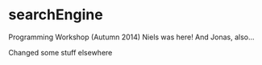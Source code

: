 searchEngine
============

Programming Workshop (Autumn 2014)
Niels was here!
And Jonas, also...

Changed some stuff elsewhere
